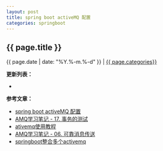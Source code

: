 ```yaml
---
layout: post
title: spring boot activeMQ 配置
categories: springboot
---
```


## {{ page.title }}

{{ page.date | date: "%Y.%-m.%-d" }} | <a href="/archive#{{ page.categories }}">{{ page.categories}}</a>



**更新列表：**

*



**参考文章：**

* [spring boot activeMQ 配置][1]
* [AMQ学习笔记 - 17. 事务的测试][2]
* [ativemq使用教程][3]
* [AMQ学习笔记 - 06. 可靠消息传送][4]
* [springboot整合多个activemq][5]


[1]: https://blog.csdn.net/e891377/article/details/78747104
[2]: http://www.cnblogs.com/ywjy/articles/5434807.html
[3]: http://www.cnblogs.com/520playboy/p/6624492.html
[4]: http://www.cnblogs.com/ywjy/p/5433891.html
[5]: https://blog.csdn.net/sbuiwqvb123/article/details/72414070






 








